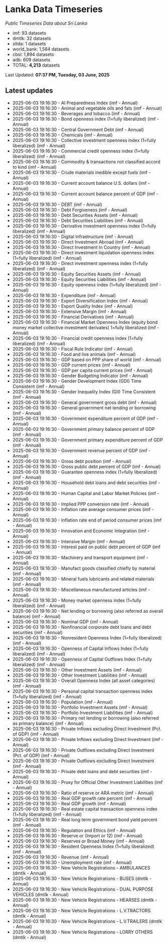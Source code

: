 # Lanka Data Timeseries
*Public Timeseries Data about Sri Lanka*

* imf: 93 datasets
* dmtlk: 32 datasets
* sltda: 1 datasets
* world_bank: 1,584 datasets
* cbsl: 1,894 datasets
* adb: 609 datasets
* TOTAL: **4,213** datasets

Last Updated: **07:37 PM, Tuesday, 03 June, 2025**

## Latest updates

* 2025-06-03 19:16:30 - AI Preparedness Index (imf - Annual)
* 2025-06-03 19:16:30 - Animal and vegetable oils and fats (imf - Annual)
* 2025-06-03 19:16:30 - Beverages and tobacco (imf - Annual)
* 2025-06-03 19:16:30 - Bond openness index (1=fully liberalized) (imf - Annual)
* 2025-06-03 19:16:30 - Central Government Debt (imf - Annual)
* 2025-06-03 19:16:30 - Chemicals (imf - Annual)
* 2025-06-03 19:16:30 - Collective investment openness index (1=fully liberalized) (imf - Annual)
* 2025-06-03 19:16:30 - Commercial credit openness index (1=fully liberalized) (imf - Annual)
* 2025-06-03 19:16:30 - Commodity & transactions not classified accord to kind (imf - Annual)
* 2025-06-03 19:16:30 - Crude materials inedible except fuels (imf - Annual)
* 2025-06-03 19:16:30 - Current account balance U.S. dollars (imf - Annual)
* 2025-06-03 19:16:30 - Current account balance percent of GDP (imf - Annual)
* 2025-06-03 19:16:30 - DEBT (imf - Annual)
* 2025-06-03 19:16:30 - Debt Forgiveness (imf - Annual)
* 2025-06-03 19:16:30 - Debt Securities Assets (imf - Annual)
* 2025-06-03 19:16:30 - Debt Securities Liabilities (imf - Annual)
* 2025-06-03 19:16:30 - Derivative investment openness index (1=fully liberalized) (imf - Annual)
* 2025-06-03 19:16:30 - Digital Infrastructure (imf - Annual)
* 2025-06-03 19:16:30 - Direct Investment Abroad (imf - Annual)
* 2025-06-03 19:16:30 - Direct Investment In Country (imf - Annual)
* 2025-06-03 19:16:30 - Direct investment liquidation openness index (1=fully liberalized) (imf - Annual)
* 2025-06-03 19:16:30 - Direct investment openness index (1=fully liberalized) (imf - Annual)
* 2025-06-03 19:16:30 - Equity Securities Assets (imf - Annual)
* 2025-06-03 19:16:30 - Equity Securities Liabilities (imf - Annual)
* 2025-06-03 19:16:30 - Equity openness index (1=fully liberalized) (imf - Annual)
* 2025-06-03 19:16:30 - Expenditure (imf - Annual)
* 2025-06-03 19:16:30 - Export Diversification Index (imf - Annual)
* 2025-06-03 19:16:30 - Export Quality Index (imf - Annual)
* 2025-06-03 19:16:30 - Extensive Margin (imf - Annual)
* 2025-06-03 19:16:30 - Financial Derivatives (imf - Annual)
* 2025-06-03 19:16:30 - Financial Market Openness Index (equity bond money market collective investment derivates) 1=fully liberalized (imf - Annual)
* 2025-06-03 19:16:30 - Financial credit openness index (1=fully liberalized) (imf - Annual)
* 2025-06-03 19:16:30 - Fiscal Rule Indicator (imf - Annual)
* 2025-06-03 19:16:30 - Food and live animals (imf - Annual)
* 2025-06-03 19:16:30 - GDP based on PPP share of world (imf - Annual)
* 2025-06-03 19:16:30 - GDP current prices (imf - Annual)
* 2025-06-03 19:16:30 - GDP per capita current prices (imf - Annual)
* 2025-06-03 19:16:30 - Gender Budgeting Indicator (imf - Annual)
* 2025-06-03 19:16:30 - Gender Development Index (GDI) Time Consistent (imf - Annual)
* 2025-06-03 19:16:30 - Gender Inequality Index (GII) Time Consistent (imf - Annual)
* 2025-06-03 19:16:30 - General government gross debt (imf - Annual)
* 2025-06-03 19:16:30 - General government net lending or borrowing (imf - Annual)
* 2025-06-03 19:16:30 - Government expenditure percent of GDP (imf - Annual)
* 2025-06-03 19:16:30 - Government primary balance percent of GDP (imf - Annual)
* 2025-06-03 19:16:30 - Government primary expenditure percent of GDP (imf - Annual)
* 2025-06-03 19:16:30 - Government revenue percent of GDP (imf - Annual)
* 2025-06-03 19:16:30 - Gross debt position (imf - Annual)
* 2025-06-03 19:16:30 - Gross public debt percent of GDP (imf - Annual)
* 2025-06-03 19:16:30 - Guarantee openness index (1=fully liberalized) (imf - Annual)
* 2025-06-03 19:16:30 - Household debt loans and debt securities (imf - Annual)
* 2025-06-03 19:16:30 - Human Capital and Labor Market Policies (imf - Annual)
* 2025-06-03 19:16:30 - Implied PPP conversion rate (imf - Annual)
* 2025-06-03 19:16:30 - Inflation rate average consumer prices (imf - Annual)
* 2025-06-03 19:16:30 - Inflation rate end of period consumer prices (imf - Annual)
* 2025-06-03 19:16:30 - Innovation and Economic Integration (imf - Annual)
* 2025-06-03 19:16:30 - Intensive Margin (imf - Annual)
* 2025-06-03 19:16:30 - Interest paid on public debt percent of GDP (imf - Annual)
* 2025-06-03 19:16:30 - Machinery and transport equipment (imf - Annual)
* 2025-06-03 19:16:30 - Manufact goods classified chiefly by material (imf - Annual)
* 2025-06-03 19:16:30 - Mineral fuels lubricants and related materials (imf - Annual)
* 2025-06-03 19:16:30 - Miscellaneous manufactured articles (imf - Annual)
* 2025-06-03 19:16:30 - Money market openness index (1=fully liberalized) (imf - Annual)
* 2025-06-03 19:16:30 - Net lending or borrowing (also referred as overall balance) (imf - Annual)
* 2025-06-03 19:16:30 - Nominal GDP (imf - Annual)
* 2025-06-03 19:16:30 - Nonfinancial corporate debt loans and debt securities (imf - Annual)
* 2025-06-03 19:16:30 - Nonresident Openness Index (1=fully liberalized) (imf - Annual)
* 2025-06-03 19:16:30 - Openness of Capital Inflows Index (1=fully liberalized) (imf - Annual)
* 2025-06-03 19:16:30 - Openness of Capital Outflows Index (1=fully liberalized) (imf - Annual)
* 2025-06-03 19:16:30 - Other Investment Assets (imf - Annual)
* 2025-06-03 19:16:30 - Other Investment Liabilities (imf - Annual)
* 2025-06-03 19:16:30 - Overall Openness Index (all asset categories) (imf - Annual)
* 2025-06-03 19:16:30 - Personal capital transaction openness index (1=fully liberalized) (imf - Annual)
* 2025-06-03 19:16:30 - Population (imf - Annual)
* 2025-06-03 19:16:30 - Portfolio Investment Assets (imf - Annual)
* 2025-06-03 19:16:30 - Portfolio Investment Liabilities (imf - Annual)
* 2025-06-03 19:16:30 - Primary net lending or borrowing (also referred as primary balance) (imf - Annual)
* 2025-06-03 19:16:30 - Private Inflows excluding Direct Investment (Pct. of GDP) (imf - Annual)
* 2025-06-03 19:16:30 - Private Inflows excluding Direct Investment (imf - Annual)
* 2025-06-03 19:16:30 - Private Outflows excluding Direct Investment (Pct. of GDP) (imf - Annual)
* 2025-06-03 19:16:30 - Private Outflows excluding Direct Investment (imf - Annual)
* 2025-06-03 19:16:30 - Private debt loans and debt securities (imf - Annual)
* 2025-06-03 19:16:30 - Proxy for Official Other Investment Liabilities (imf - Annual)
* 2025-06-03 19:16:30 - Ratio of reserve or ARA metric (imf - Annual)
* 2025-06-03 19:16:30 - Real GDP growth rate percent (imf - Annual)
* 2025-06-03 19:16:30 - Real GDP growth (imf - Annual)
* 2025-06-03 19:16:30 - Real estate capital transaction openness index (1=fully liberalized) (imf - Annual)
* 2025-06-03 19:16:30 - Real long term government bond yield percent (imf - Annual)
* 2025-06-03 19:16:30 - Regulation and Ethics (imf - Annual)
* 2025-06-03 19:16:30 - Reserve or (Import or 12) (imf - Annual)
* 2025-06-03 19:16:30 - Reserves or Broad Money (imf - Annual)
* 2025-06-03 19:16:30 - Resident Openness Index (1=fully liberalized) (imf - Annual)
* 2025-06-03 19:16:30 - Revenue (imf - Annual)
* 2025-06-03 19:16:30 - Unemployment rate (imf - Annual)
* 2025-06-03 19:16:30 - New Vehicle Registrations - AMBULANCES (dmtlk - Annual)
* 2025-06-03 19:16:30 - New Vehicle Registrations - BUSES (dmtlk - Annual)
* 2025-06-03 19:16:30 - New Vehicle Registrations - DUAL PURPOSE VEHICLES (dmtlk - Annual)
* 2025-06-03 19:16:30 - New Vehicle Registrations - HEARSES (dmtlk - Annual)
* 2025-06-03 19:16:30 - New Vehicle Registrations - L.V.TRACTORS (dmtlk - Annual)
* 2025-06-03 19:16:30 - New Vehicle Registrations - L.V.TRAILERS (dmtlk - Annual)
* 2025-06-03 19:16:30 - New Vehicle Registrations - LORRY OTHERS (dmtlk - Annual)